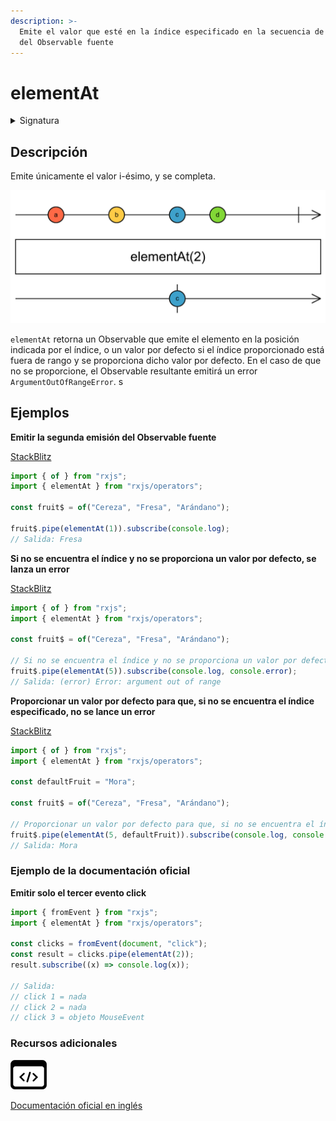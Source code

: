 ```yaml
---
description: >-
  Emite el valor que esté en la índice especificado en la secuencia de emisiones
  del Observable fuente
---
```


# elementAt

<details>

<summary>Signatura</summary>

#### Firma

`elementAt<T>(index: number, defaultValue?: T): MonoTypeOperatorFunction<T>`

#### Parámetros

#### Retorna

`MonoTypeOperatorFunction<T>`: Un Observable que emite un solo elemento, si lo encuentra. Si no, emite el valor por defecto en el caso de que se haya proporcionado uno. En caso contrario, se emite une error.

#### Lanza

`ArgumentOutOfRangeError` Al usar `elementAt(i)`, se lanza un `ArgumentOutOrRangeError` si `i < 0` o si el Observable se completa antes de emitir la i-ésima notificación.

</details>

## Descripción

Emite únicamente el valor i-ésimo, y se completa.

![Diagrama de canicas del operador elementAt](assets/images/marble-diagrams/filtering/elementAt.png)

`elementAt` retorna un Observable que emite el elemento en la posición indicada por el índice, o un valor por defecto si el índice proporcionado está fuera de rango y se proporciona dicho valor por defecto. En el caso de que no se proporcione, el Observable resultante emitirá un error `ArgumentOutOfRangeError`. s

## Ejemplos

**Emitir la segunda emisión del Observable fuente**

[StackBlitz](https://stackblitz.com/edit/rxjs-elementat-1?file=index.ts)

```javascript
import { of } from "rxjs";
import { elementAt } from "rxjs/operators";

const fruit$ = of("Cereza", "Fresa", "Arándano");

fruit$.pipe(elementAt(1)).subscribe(console.log);
// Salida: Fresa
```

**Si no se encuentra el índice y no se proporciona un valor por defecto, se lanza un error**

[StackBlitz](https://stackblitz.com/edit/rxjs-elementat-2?file=index.ts)

```javascript
import { of } from "rxjs";
import { elementAt } from "rxjs/operators";

const fruit$ = of("Cereza", "Fresa", "Arándano");

// Si no se encuentra el índice y no se proporciona un valor por defecto, se lanza un error
fruit$.pipe(elementAt(5)).subscribe(console.log, console.error);
// Salida: (error) Error: argument out of range
```

**Proporcionar un valor por defecto para que, si no se encuentra el índice especificado, no se lance un error**

[StackBlitz](https://stackblitz.com/edit/rxjs-elementat-3?file=index.ts)

```javascript
import { of } from "rxjs";
import { elementAt } from "rxjs/operators";

const defaultFruit = "Mora";

const fruit$ = of("Cereza", "Fresa", "Arándano");

// Proporcionar un valor por defecto para que, si no se encuentra el índice especificado, no se lance un error
fruit$.pipe(elementAt(5, defaultFruit)).subscribe(console.log, console.error);
// Salida: Mora
```

### Ejemplo de la documentación oficial

**Emitir solo el tercer evento click**

```javascript
import { fromEvent } from "rxjs";
import { elementAt } from "rxjs/operators";

const clicks = fromEvent(document, "click");
const result = clicks.pipe(elementAt(2));
result.subscribe((x) => console.log(x));

// Salida:
// click 1 = nada
// click 2 = nada
// click 3 = objeto MouseEvent
```

### Recursos adicionales

[![Source code](assets/icons/source-code.png)](https://github.com/ReactiveX/rxjs/blob/master/src/internal/operators/elementAt.ts)

[Documentación oficial en inglés](https://rxjs.dev/api/operators/elementAt)
